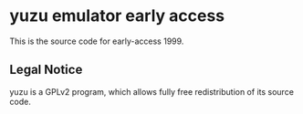yuzu emulator early access
=============

This is the source code for early-access 1999.

## Legal Notice

yuzu is a GPLv2 program, which allows fully free redistribution of its source code.